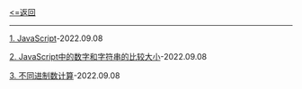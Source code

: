 [<=返回](../README.md)
<hr/>

[1. JavaScript](./JavaScript/index.md)-2022.09.08

[2. JavaScript中的数字和字符串的比较大小](./JavaScript/%E6%95%B0%E5%AD%97%E5%92%8C%E5%AD%97%E7%AC%A6%E4%B8%B2%E7%9A%84%E6%AF%94%E8%BE%83%E5%A4%A7%E5%B0%8F.md)-2022.09.08

[3. 不同进制数计算](./JavaScript/%E4%B8%8D%E5%90%8C%E8%BF%9B%E5%88%B6%E6%95%B0%E8%AE%A1%E7%AE%97.md)-2022.09.08